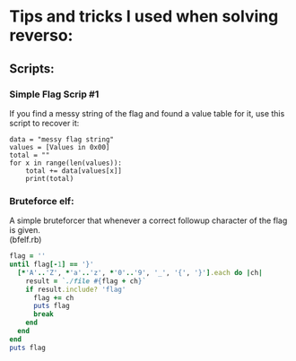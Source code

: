 # Tips and tricks I used when solving reverso:
## Scripts:

### Simple Flag Scrip #1
If you find a messy string of the flag and found a value table for it, use this script to recover it:  
```py3
data = "messy flag string"
values = [Values in 0x00]
total = ""
for x in range(len(values)):
	total += data[values[x]]
	print(total)
```

### Bruteforce elf:
A simple bruteforcer that whenever a correct followup character of the flag is given.  
(bfelf.rb)
```rb
flag = ''
until flag[-1] == '}'
  [*'A'..'Z', *'a'..'z', *'0'..'9', '_', '{', '}'].each do |ch|
    result = `./file #{flag + ch}`
    if result.include? 'flag'
      flag += ch
      puts flag
      break
    end
  end
end
puts flag
```
